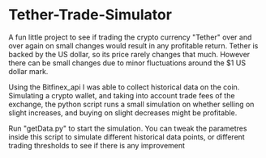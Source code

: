 # Tether-Trade-Simulator

A fun little project to see if trading the crypto currency "Tether" over and over again on small changes would result in any profitable return. Tether is backed by the US dollar, so its price rarely changes that much. However there can be small changes due to minor fluctuations around the $1 US dollar mark.

Using the Bitfinex_api I was able to collect historical data on the coin. Simulating a crypto wallet, and taking into account trade fees of the exchange, the python script runs a small simulation on whether selling on slight increases, and buying on slight decreases might be profitable.

Run "getData.py" to start the simulation. You can tweak the parametres inside this script to simulate different historical data points, or different trading thresholds to see if there is any improvement
